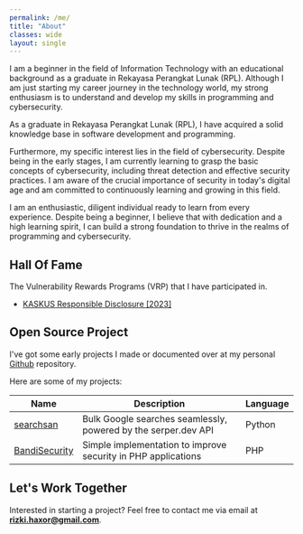 ```yaml
---
permalink: /me/
title: "About"
classes: wide
layout: single
---
```

I am a beginner in the field of Information Technology with an educational background as a graduate in Rekayasa Perangkat Lunak (RPL). Although I am just starting my career journey in the technology world, my strong enthusiasm is to understand and develop my skills in programming and cybersecurity.

As a graduate in Rekayasa Perangkat Lunak (RPL), I have acquired a solid knowledge base in software development and programming.

Furthermore, my specific interest lies in the field of cybersecurity. Despite being in the early stages, I am currently learning to grasp the basic concepts of cybersecurity, including threat detection and effective security practices. I am aware of the crucial importance of security in today's digital age and am committed to continuously learning and growing in this field.

I am an enthusiastic, diligent individual ready to learn from every experience. Despite being a beginner, I believe that with dedication and a high learning spirit, I can build a strong foundation to thrive in the realms of programming and cybersecurity.

## Hall Of Fame
The Vulnerability Rewards Programs (VRP) that I have participated in.

- [KASKUS Responsible Disclosure [2023]](https://bantuan.kaskus.co.id/hc/id/articles/360026355992-Hall-of-Fame)

## Open Source Project
I've got some early projects I made or documented over at my personal [Github](https://github.com/putunebandi) repository.

Here are some of my projects:

| Name   | Description | Language |
| ------------| ------------| ------------|
| [searchsan](https://github.com/putunebandi/searchsan) | Bulk Google searches seamlessly, powered by the serper.dev API | Python |
| [BandiSecurity](https://github.com/putunebandi/php-security-plugin) | Simple implementation to improve security in PHP applications | PHP |

## Let's Work Together

Interested in starting a project? Feel free to contact me via email at **rizki.haxor@gmail.com**.
